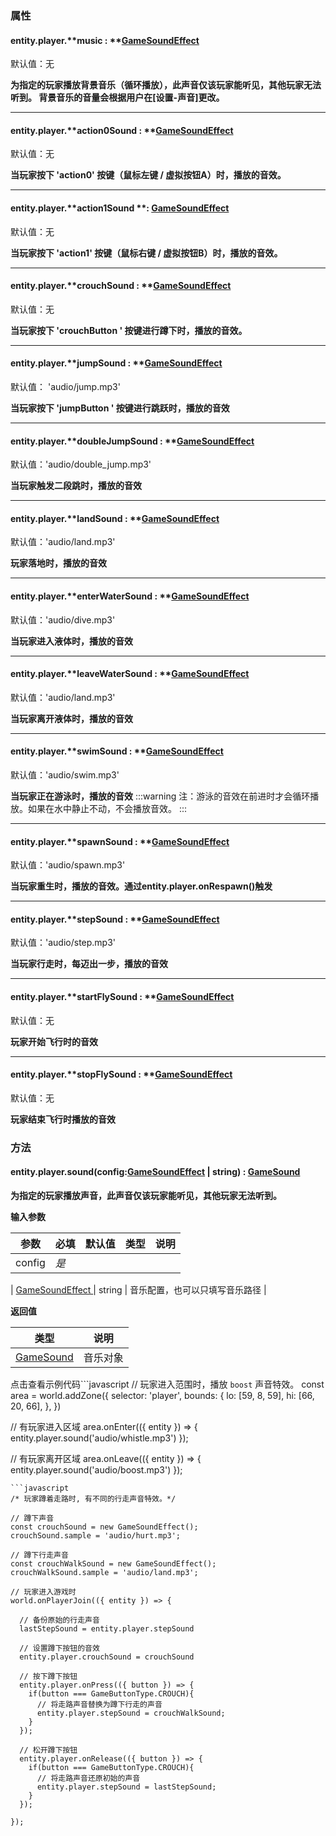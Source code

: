 
### 属性

#### entity.player.**music : **[GameSoundEffect](https://www.yuque.com/box3lab/api/gm9rzlrl95wryhs8#Oby5f)
默认值：无

**为指定的玩家播放背景音乐（循环播放），此声音仅该玩家能听见，其他玩家无法听到。 背景音乐的音量会根据用户在[设置-声音]更改。**

---


#### entity.player.**action0Sound : **[GameSoundEffect](https://www.yuque.com/box3lab/api/gm9rzlrl95wryhs8#Oby5f)
默认值：无

**当玩家按下 'action0' 按键（鼠标左键 / 虚拟按钮A）时，播放的音效。**

---


#### entity.player.**action1Sound **: [GameSoundEffect](https://www.yuque.com/box3lab/api/gm9rzlrl95wryhs8#Oby5f)
默认值：无

**当玩家按下 'action1' 按键（鼠标右键 / 虚拟按钮B）时，播放的音效。**

---


#### entity.player.**crouchSound : **[GameSoundEffect](https://www.yuque.com/box3lab/api/gm9rzlrl95wryhs8#Oby5f)
默认值：无

**当玩家按下 'crouchButton ' 按键进行蹲下时，播放的音效。**

---


#### entity.player.**jumpSound : **[GameSoundEffect](https://www.yuque.com/box3lab/api/gm9rzlrl95wryhs8#Oby5f)
默认值： 'audio/jump.mp3'

**当玩家按下 'jumpButton ' 按键进行跳跃时，播放的音效**

---


#### entity.player.**doubleJumpSound : **[GameSoundEffect](https://www.yuque.com/box3lab/api/gm9rzlrl95wryhs8#Oby5f)
默认值：'audio/double_jump.mp3'

**当玩家触发二段跳时，播放的音效**

---


#### entity.player.**landSound : **[GameSoundEffect](https://www.yuque.com/box3lab/api/gm9rzlrl95wryhs8#Oby5f)
默认值：'audio/land.mp3'

**玩家落地时，播放的音效**

---


#### entity.player.**enterWaterSound : **[GameSoundEffect](https://www.yuque.com/box3lab/api/gm9rzlrl95wryhs8#Oby5f)
默认值：'audio/dive.mp3'

**当玩家进入液体时，播放的音效**

---


#### entity.player.**leaveWaterSound : **[GameSoundEffect](https://www.yuque.com/box3lab/api/gm9rzlrl95wryhs8#Oby5f)
默认值：'audio/land.mp3'

**当玩家离开液体时，播放的音效**

---


#### entity.player.**swimSound : **[GameSoundEffect](https://www.yuque.com/box3lab/api/gm9rzlrl95wryhs8#Oby5f)
默认值：'audio/swim.mp3'

**当玩家正在游泳时，播放的音效**
:::warning
注：游泳的音效在前进时才会循环播放。如果在水中静止不动，不会播放音效。
:::

---


#### entity.player.**spawnSound : **[GameSoundEffect](https://www.yuque.com/box3lab/api/gm9rzlrl95wryhs8#Oby5f)
默认值：'audio/spawn.mp3'

**当玩家重生时，播放的音效。通过entity.player.onRespawn()触发**

---


#### entity.player.**stepSound : **[GameSoundEffect](https://www.yuque.com/box3lab/api/gm9rzlrl95wryhs8#Oby5f)
默认值：'audio/step.mp3'

**当玩家行走时，每迈出一步，播放的音效**

---


#### entity.player.**startFlySound : **[GameSoundEffect](https://www.yuque.com/box3lab/api/gm9rzlrl95wryhs8#Oby5f)
默认值：无

**玩家开始飞行时的音效**

---


#### entity.player.**stopFlySound : **[GameSoundEffect](https://www.yuque.com/box3lab/api/gm9rzlrl95wryhs8#Oby5f)
默认值：无

**玩家结束飞行时播放的音效**


### 方法

#### **entity.player.sound**(config:[GameSoundEffect](https://www.yuque.com/box3lab/api/gm9rzlrl95wryhs8#Oby5f) | string) : [GameSound](https://www.yuque.com/box3lab/api/baptwu286416qyd6)
**为指定的玩家播放声音，此声音仅该玩家能听见，其他玩家无法听到。**

**输入参数**

| **参数** | **必填** | **默认值** | **类型** | **说明** |
| --- | --- | --- | --- | --- |
| config | _是_ | 

 | [GameSoundEffect ](https://www.yuque.com/box3lab/api/gm9rzlrl95wryhs8#Oby5f)&#124; string | 音乐配置，也可以只填写音乐路径 |

**返回值**

| **类型** | **说明** |
| --- | --- |
| [GameSound](https://www.yuque.com/box3lab/api/baptwu286416qyd6) | 音乐对象 |

点击查看示例代码```javascript
// 玩家进入范围时，播放 `boost` 声音特效。
const area = world.addZone({
  selector: 'player',
  bounds: {
    lo: [59,  8, 59],
    hi: [66, 20, 66],
  },
})

// 有玩家进入区域
area.onEnter(({ entity }) => {
  entity.player.sound('audio/whistle.mp3')
});

// 有玩家离开区域
area.onLeave(({ entity }) => {
  entity.player.sound('audio/boost.mp3')
});
```
```javascript
/* 玩家蹲着走路时, 有不同的行走声音特效。*/

// 蹲下声音
const crouchSound = new GameSoundEffect();
crouchSound.sample = 'audio/hurt.mp3';

// 蹲下行走声音
const crouchWalkSound = new GameSoundEffect();
crouchWalkSound.sample = 'audio/land.mp3';

// 玩家进入游戏时
world.onPlayerJoin(({ entity }) => {

  // 备份原始的行走声音
  lastStepSound = entity.player.stepSound

  // 设置蹲下按钮的音效
  entity.player.crouchSound = crouchSound

  // 按下蹲下按钮
  entity.player.onPress(({ button }) => {
    if(button === GameButtonType.CROUCH){
      // 将走路声音替换为蹲下行走的声音
      entity.player.stepSound = crouchWalkSound;
    }
  });

  // 松开蹲下按钮
  entity.player.onRelease(({ button }) => {
    if(button === GameButtonType.CROUCH){
      // 将走路声音还原初始的声音
      entity.player.stepSound = lastStepSound;
    }
  });

});
```


